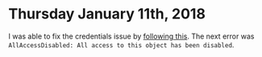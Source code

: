 # Thursday January 11th, 2018

I was able to fix the credentials issue by
[following this](https://stackoverflow.com/a/33175424). The next error was
`AllAccessDisabled: All access to this object has been disabled`.
